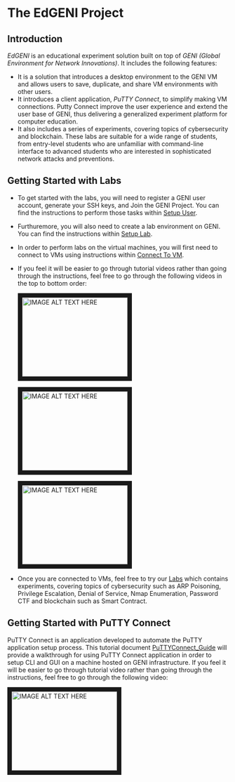 # The EdGENI Project

## Introduction

*EdGENI* is an educational experiment solution built on top of *GENI (Global Environment for Network Innovations)*. It includes the following features:

* It is a solution that introduces a desktop environment to the GENI VM and allows users to save, duplicate, and share VM environments with other users. 
* It introduces a client application, *PuTTY Connect*, to simplify making VM connections. Putty Connect improve the user experience and extend the user base of GENI, thus delivering a generalized experiment platform for computer education. 
* It also includes a series of experiments, covering topics of cybersecurity and blockchain. These labs are suitable for a wide range of students, from entry-level students who are unfamiliar with command-line interface to advanced students who are interested in sophisticated network attacks and preventions. 

## Getting Started with Labs
* To get started with the labs, you will need to register a GENI user account, generate your SSH keys, and Join the GENI Project. You can find the instructions to perform those tasks within [Setup User](Environment%20Setup/1-Setup-User.docx).
* Furthuremore, you will also need to create a lab environment on GENI. You can find the instructions within [Setup Lab](Environment%20Setup/2-Setup-Lab.docx).
* In order to perform labs on the virtual machines, you will first need to connect to VMs using instructions within [Connect To VM](Environment%20Setup/3-Connect-VM.docx).
* If you feel it will be easier to go through tutorial videos rather than going through the instructions, feel free to go through the following videos in the top to bottom order:

    <a href="http://www.youtube.com/watch?feature=player_embedded&v=BbIwRhvmT7Q
" target="_blank"><img src="http://img.youtube.com/vi/BbIwRhvmT7Q/0.jpg" 
alt="IMAGE ALT TEXT HERE" width="240" height="180" border="10" /></a>

    <a href="http://www.youtube.com/watch?feature=player_embedded&v=JyHA31zrX4c
" target="_blank"><img src="http://img.youtube.com/vi/JyHA31zrX4c/0.jpg" 
alt="IMAGE ALT TEXT HERE" width="240" height="180" border="10" /></a>

    <a href="http://www.youtube.com/watch?feature=player_embedded&v=XzXbdsw26ZQ
" target="_blank"><img src="http://img.youtube.com/vi/XzXbdsw26ZQ/0.jpg" 
alt="IMAGE ALT TEXT HERE" width="240" height="180" border="10" /></a>

* Once you are connected to VMs, feel free to try our [Labs](Labs/) which contains experiments, covering topics of cybersecurity such as ARP Poisoning, Privilege Escalation, Denial of Service, Nmap Enumeration, Password CTF and blockchain such as Smart Contract.

## Getting Started with PuTTY Connect
PuTTY Connect is an application developed to automate the PuTTY application setup process. This tutorial document [PuTTYConnect_Guide](PuTTY_Connect/PuTTYConnect_Guide.docx) will provide a walkthrough for using PuTTY Connect application in order to setup CLI and GUI on a machine hosted on GENI infrastructure. If you feel it will be easier to go through tutorial video rather than going through the instructions, feel free to go through the following video:

 <a href="http://www.youtube.com/watch?feature=player_embedded&v=0mwEWyg-oDE
" target="_blank"><img src="http://img.youtube.com/vi/0mwEWyg-oDE/0.jpg" 
alt="IMAGE ALT TEXT HERE" width="240" height="180" border="10" /></a>
